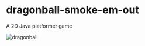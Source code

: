 # dragonball-smoke-em-out
A 2D Java platformer game


![dragonball](https://user-images.githubusercontent.com/16179366/43284916-f97f27ea-913a-11e8-9d6d-a13f2116dd80.gif)
